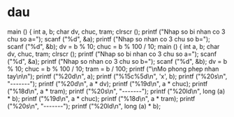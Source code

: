 # dau
main ()
{
  int a, b;
  char dv, chuc, tram;
  clrscr ();
  printf ("Nhap so bi nhan co 3 chu so a=");
  scanf ("%d", &a);
  printf ("Nhap so nhan co 3 chu so b=");
  scanf ("%d", &b);
  dv = b % 10;
  chuc = b % 100 / 10;
main ()
{
  int a, b;
  char dv, chuc, tram;
  clrscr ();
  printf ("Nhap so bi nhan co 3 chu so a=");
  scanf ("%d", &a);
  printf ("Nhap so nhan co 3 chu so b=");
  scanf ("%d", &b);
  dv = b % 10;
  chuc = b % 100 / 10;
  tram = b / 100;
  printf ("\nMo phong phep nhan tay\n\n");
  printf ("%20d\n", a);
  printf ("%15c%5d\n", 'x', b);
  printf ("%20s\n", "-------");
  printf ("%20d\n", a * dv);
  printf ("%19d\n", a * chuc);
  printf ("%18d\n", a * tram);
  printf ("%20s\n", "-------");
  printf ("%20ld\n", long (a) * b);
  printf ("%19d\n", a * chuc);
  printf ("%18d\n", a * tram);
  printf ("%20s\n", "-------");
  printf ("%20ld\n", long (a) * b);
